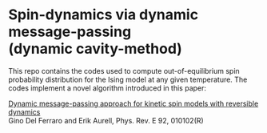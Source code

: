 # Spin-dynamics via dynamic message-passing </br> (dynamic cavity-method)
This repo contains the codes used to compute out-of-equilibrium spin probability distribution for the Ising model at any given temperature. 
The codes implement a novel algorithm introduced in this paper: 

<a href="https://journals.aps.org/pre/abstract/10.1103/PhysRevE.92.010102"> Dynamic message-passing approach for kinetic spin models with reversible dynamics</a> </br>
Gino Del Ferraro and Erik Aurell, Phys. Rev. E 92, 010102(R) 
